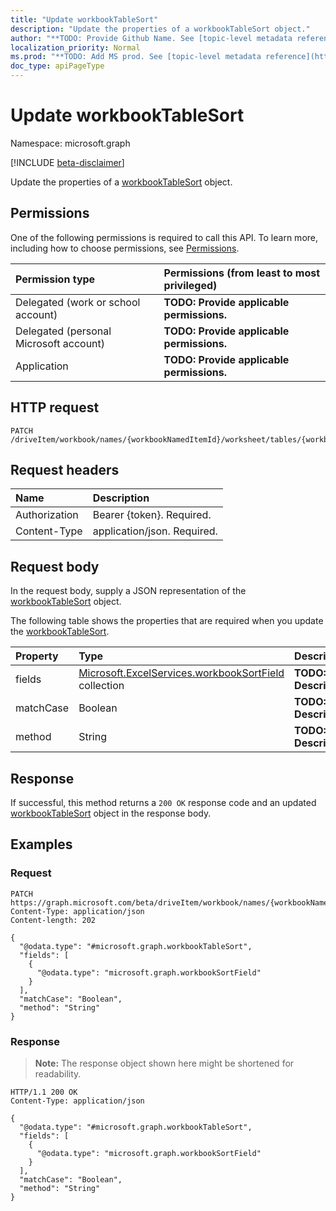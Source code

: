 ```yaml
---
title: "Update workbookTableSort"
description: "Update the properties of a workbookTableSort object."
author: "**TODO: Provide Github Name. See [topic-level metadata reference](https://msgo.azurewebsites.net/add/document/guidelines/metadata.html#topic-level-metadata)**"
localization_priority: Normal
ms.prod: "**TODO: Add MS prod. See [topic-level metadata reference](https://msgo.azurewebsites.net/add/document/guidelines/metadata.html#topic-level-metadata)**"
doc_type: apiPageType
---
```


# Update workbookTableSort
Namespace: microsoft.graph

[!INCLUDE [beta-disclaimer](../../includes/beta-disclaimer.md)]

Update the properties of a [workbookTableSort](../resources/workbooktablesort.md) object.

## Permissions
One of the following permissions is required to call this API. To learn more, including how to choose permissions, see [Permissions](/graph/permissions-reference).

|Permission type|Permissions (from least to most privileged)|
|:---|:---|
|Delegated (work or school account)|**TODO: Provide applicable permissions.**|
|Delegated (personal Microsoft account)|**TODO: Provide applicable permissions.**|
|Application|**TODO: Provide applicable permissions.**|

## HTTP request

<!-- {
  "blockType": "ignored"
}
-->
``` http
PATCH /driveItem/workbook/names/{workbookNamedItemId}/worksheet/tables/{workbookTableId}/sort
```

## Request headers
|Name|Description|
|:---|:---|
|Authorization|Bearer {token}. Required.|
|Content-Type|application/json. Required.|

## Request body
In the request body, supply a JSON representation of the [workbookTableSort](../resources/workbooktablesort.md) object.

The following table shows the properties that are required when you update the [workbookTableSort](../resources/workbooktablesort.md).

|Property|Type|Description|
|:---|:---|:---|
|fields|[Microsoft.ExcelServices.workbookSortField](../resources/workbooksortfield.md) collection|**TODO: Add Description**|
|matchCase|Boolean|**TODO: Add Description**|
|method|String|**TODO: Add Description**|



## Response

If successful, this method returns a `200 OK` response code and an updated [workbookTableSort](../resources/workbooktablesort.md) object in the response body.

## Examples

### Request
<!-- {
  "blockType": "request",
  "name": "update_workbooktablesort"
}
-->
``` http
PATCH https://graph.microsoft.com/beta/driveItem/workbook/names/{workbookNamedItemId}/worksheet/tables/{workbookTableId}/sort
Content-Type: application/json
Content-length: 202

{
  "@odata.type": "#microsoft.graph.workbookTableSort",
  "fields": [
    {
      "@odata.type": "microsoft.graph.workbookSortField"
    }
  ],
  "matchCase": "Boolean",
  "method": "String"
}
```


### Response
>**Note:** The response object shown here might be shortened for readability.
<!-- {
  "blockType": "response",
  "truncated": true
}
-->
``` http
HTTP/1.1 200 OK
Content-Type: application/json

{
  "@odata.type": "#microsoft.graph.workbookTableSort",
  "fields": [
    {
      "@odata.type": "microsoft.graph.workbookSortField"
    }
  ],
  "matchCase": "Boolean",
  "method": "String"
}
```

